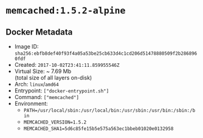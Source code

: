 # `memcached:1.5.2-alpine`

## Docker Metadata

- Image ID: `sha256:ebfb8def40f93f4a05a53be25cb633d4c1cd206d51478880509f2b2868960fdf`
- Created: `2017-10-02T23:41:11.859955546Z`
- Virtual Size: ~ 7.69 Mb  
  (total size of all layers on-disk)
- Arch: `linux`/`amd64`
- Entrypoint: `["docker-entrypoint.sh"]`
- Command: `["memcached"]`
- Environment:
  - `PATH=/usr/local/sbin:/usr/local/bin:/usr/sbin:/usr/bin:/sbin:/bin`
  - `MEMCACHED_VERSION=1.5.2`
  - `MEMCACHED_SHA1=5d6c85fe15b5e575a563ec1bbeb01020e0132958`
